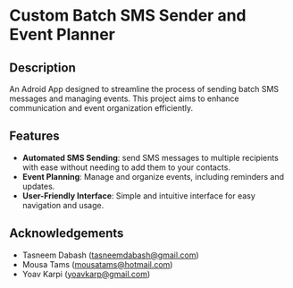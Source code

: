 # Custom Batch SMS Sender and Event Planner

## Description
An Adroid App designed to streamline the process of sending batch SMS messages and managing events. This project aims to enhance communication and event organization efficiently.

## Features
- **Automated SMS Sending**: send SMS messages to multiple recipients with ease without needing to add them to your contacts.
- **Event Planning**: Manage and organize events, including reminders and updates.
- **User-Friendly Interface**: Simple and intuitive interface for easy navigation and usage.


## Acknowledgements
  - Tasneem Dabash (tasneemdabash@gmail.com)
  - Mousa Tams (mousatams@hotmail.com)
  - Yoav Karpi (yoavkarp@gmail.com)
